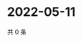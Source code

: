 # 2022-05-11

共 0 条

<!-- BEGIN WEIBO -->
<!-- 最后更新时间 Wed May 11 2022 02:16:37 GMT+0800 (China Standard Time) -->

<!-- END WEIBO -->
